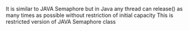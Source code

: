 It is similar to JAVA Semaphore but in Java any thread can release() as many times as possible without restriction of initial capacity
This is restricted version of JAVA Semaphore class
